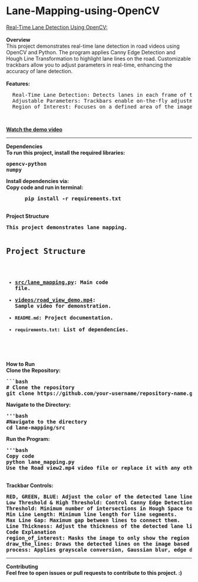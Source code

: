 # Lane-Mapping-using-OpenCV
<u>Real-Time Lane Detection Using OpenCV:</u>
<br>
<br>
<b>Overview</b>
<br>
This project demonstrates real-time lane detection in road videos using OpenCV and Python. The program applies Canny Edge Detection and Hough Line Transformation to highlight lane lines on the road. Customizable trackbars allow you to adjust parameters in real-time, enhancing the accuracy of lane detection.
<br>
<br>
<b>Features:</b>
<br>
<pre>
  Real-Time Lane Detection: Detects lanes in each frame of the video, allowing for smooth, continuous lane mapping.
  Adjustable Parameters: Trackbars enable on-the-fly adjustment of line color, line thickness, edge detection thresholds, and other Hough Transform settings.
  Region of Interest: Focuses on a defined area of the image to improve detection accuracy.
</pre>
<br>
<b><Demo:</b>

[Watch the demo video](videos/road_view_demo.mp4)

<hr>
<b>Dependencies</b>
<br>
To run this project, install the required libraries:
<br>
<pre>
opencv-python
numpy
</pre>
Install dependencies via:
<br>
<bash>
Copy code and run in terminal:
<pre>
      pip install -r requirements.txt
</pre>
</bash>
<br>
<b>Project Structure</b>
<pre>
This project demonstrates lane mapping.

## Project Structure

- [src/lane_mapping.py](src/lane_mapping.py): Main code file.
- [videos/road_view_demo.mp4](videos/road_view_demo.mp4): Sample video for demonstration.
- `README.md`: Project documentation.
- `requirements.txt`: List of dependencies.

</pre>
<br>
<b>How to Run</b>
<br>
Clone the Repository:
<pre>
```bash
# Clone the repository
git clone https://github.com/your-username/repository-name.git
</pre>
Navigate to the Directory:
<pre>
'''bash
#Navigate to the directory
cd lane-mapping/src
</pre>

Run the Program:
<pre>
'''bash
Copy code
python lane_mapping.py
Use the Road view2.mp4 video file or replace it with any other road video for lane detection.
</pre>
<br>
<b>Trackbar Controls</b>:
<br>
<pre>
RED, GREEN, BLUE: Adjust the color of the detected lane lines.
Low Threshold & High Threshold: Control Canny Edge Detection sensitivity.
Threshold: Minimum number of intersections in Hough Space to consider a line.
Min Line Length: Minimum line length for line segments.
Max Line Gap: Maximum gap between lines to connect them.
Line Thickness: Adjust the thickness of the detected lane lines.
Code Explanation
region_of_interest: Masks the image to only show the region of interest.
draw_the_lines: Draws the detected lines on the image based on Hough Transform results.
process: Applies grayscale conversion, Gaussian blur, edge detection, and Hough Transform to detect lane lines in each frame.
</pre>
<hr>
<b>Contributing</b>
<br>
Feel free to open issues or pull requests to contribute to this project.
:)
<br>
<pre>                                                                𝔞𝔫𝔬𝔫𝔶𝔪𝔬𝔲𝔰</pre>

